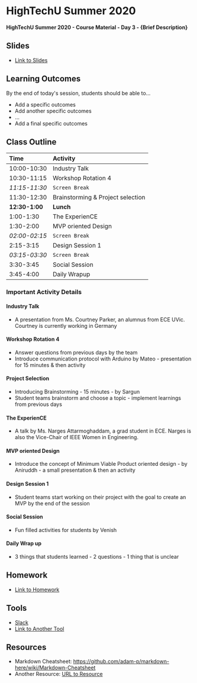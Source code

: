 # HighTechU Summer 2020

**HighTechU Summer 2020 - Course Material - Day 3 - {Brief Description}**

## Slides

* [Link to Slides](Link)

## Learning Outcomes
By the end of today's session, students should be able to...
* Add a specific outcomes
* Add another specific outcomes
* ...
* Add a final specific outcomes

## Class Outline

|Time|Activity|
|:---|:---|
|10:00-10:30|Industry Talk|
|10:30-11:15|Workshop Rotation 4|
|*11:15-11:30*|`Screen Break`|
|11:30-12:30|Brainstorming & Project selection|
|**12:30-1:00**|**Lunch**|
|1:00-1:30|The ExperienCE|
|1:30-2:00|MVP oriented Design|
|*02:00-02:15*|`Screen Break`|
|2:15-3:15|Design Session 1|
|*03:15-03:30*|`Screen Break`|
|3:30-3:45|Social Session|
|3:45-4:00|Daily Wrapup|

### Important Activity Details

#### Industry Talk
* A presentation from Ms. Courtney Parker, an alumnus from ECE UVic. Courtney is currently working in Germany

#### Workshop Rotation 4
* Answer questions from previous days by the team
* Introduce communication protocol with Arduino by Mateo - presentation for 15 minutes & then activity

#### Project Selection
* Introducing Brainstorming - 15 minutes - by Sargun 
* Student teams brainstorm and choose a topic - implement learnings from previous days

#### The ExperienCE
* A talk by Ms. Narges Attarmoghaddam, a grad student in ECE. Narges is also the Vice-Chair of IEEE Women in Engineering. 

#### MVP oriented Design
* Introduce the concept of Minimum Viable Product oriented design - by Aniruddh - a small presentation & then an activity

#### Design Session 1
* Student teams start working on their project with the goal to create an MVP by the end of the session 

#### Social Session 
* Fun filled activities for students by Venish

#### Daily Wrap up
* 3 things that students learned - 2 questions - 1 thing that is unclear

## Homework

* [Link to Homework](Link)

## Tools

* [Slack](https://slack.com/)
* [Link to Another Tool](Link)

## Resources

* Markdown Cheatsheet: https://github.com/adam-p/markdown-here/wiki/Markdown-Cheatsheet
* Another Resource: [URL to Resource](link)
